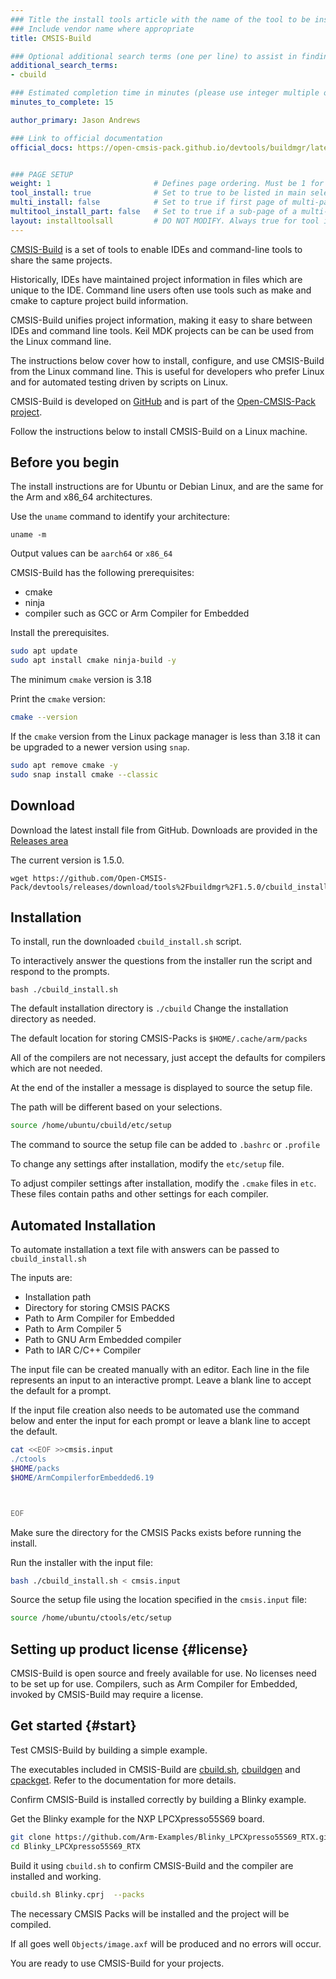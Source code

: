 ```yaml
---
### Title the install tools article with the name of the tool to be installed
### Include vendor name where appropriate
title: CMSIS-Build

### Optional additional search terms (one per line) to assist in finding the article
additional_search_terms:
- cbuild

### Estimated completion time in minutes (please use integer multiple of 5)
minutes_to_complete: 15

author_primary: Jason Andrews

### Link to official documentation
official_docs: https://open-cmsis-pack.github.io/devtools/buildmgr/latest/index.html


### PAGE SETUP
weight: 1                       # Defines page ordering. Must be 1 for first (or only) page.
tool_install: true              # Set to true to be listed in main selection page, else false
multi_install: false            # Set to true if first page of multi-page article, else false
multitool_install_part: false   # Set to true if a sub-page of a multi-page article, else false
layout: installtoolsall         # DO NOT MODIFY. Always true for tool install articles
---
```

[CMSIS-Build](https://open-cmsis-pack.github.io/devtools/buildmgr/latest/index.html) is a set of tools to enable IDEs and command-line tools to share the same projects. 

Historically, IDEs have maintained project information in files which are unique to the IDE. Command line users often use tools such as make and cmake to capture project build information. 

CMSIS-Build unifies project information, making it easy to share between IDEs and command line tools. Keil MDK projects can be can be used from the Linux command line.

The instructions below cover how to install, configure, and use CMSIS-Build from the Linux command line. This is useful for developers who prefer Linux and for automated testing driven by scripts on Linux.

CMSIS-Build is developed on [GitHub](https://github.com/Open-CMSIS-Pack/devtools) and is part of the [Open-CMSIS-Pack project](https://www.open-cmsis-pack.org/).

Follow the instructions below to install CMSIS-Build on a Linux machine.

## Before you begin

The install instructions are for Ubuntu or Debian Linux, and are the same for the Arm and x86_64 architectures.

Use the `uname` command to identify your architecture:

```console
uname -m
```

Output values can be `aarch64` or `x86_64` 

CMSIS-Build has the following prerequisites: 
- cmake
- ninja
- compiler such as GCC or Arm Compiler for Embedded

Install the prerequisites.

```bash
sudo apt update
sudo apt install cmake ninja-build -y
```

The minimum `cmake` version is 3.18

Print the `cmake` version:

```bash
cmake --version
```

If the `cmake` version from the Linux package manager is less than 3.18 it can be upgraded to a newer version using `snap`.

```bash
sudo apt remove cmake -y
sudo snap install cmake --classic
```

## Download 

Download the latest install file from GitHub. Downloads are provided in the [Releases area](https://github.com/Open-CMSIS-Pack/devtools/releases)

The current version is 1.5.0. 

```console
wget https://github.com/Open-CMSIS-Pack/devtools/releases/download/tools%2Fbuildmgr%2F1.5.0/cbuild_install.sh
```

## Installation

To install, run the downloaded `cbuild_install.sh` script.

To interactively answer the questions from the installer run the script and respond to the prompts.

```console
bash ./cbuild_install.sh
```

The default installation directory is `./cbuild` Change the installation directory as needed.

The default location for storing CMSIS-Packs is `$HOME/.cache/arm/packs`

All of the compilers are not necessary, just accept the defaults for compilers which are not needed. 

At the end of the installer a message is displayed to source the setup file.

The path will be different based on your selections.

```bash
source /home/ubuntu/cbuild/etc/setup
```

The command to source the setup file can be added to `.bashrc` or `.profile` 

To change any settings after installation, modify the `etc/setup` file. 

To adjust compiler settings after installation, modify the `.cmake` files in `etc`. These files contain paths and other settings for each compiler. 

## Automated Installation

To automate installation a text file with answers can be passed to `cbuild_install.sh`

The inputs are:
- Installation path
- Directory for storing CMSIS PACKS
- Path to Arm Compiler for Embedded
- Path to Arm Compiler 5
- Path to GNU Arm Embedded compiler
- Path to IAR C/C++ Compiler

The input file can be created manually with an editor. Each line in the file represents an input to an interactive prompt. Leave a blank line to accept the default for a prompt.

If the input file creation also needs to be automated use the command below and enter the input for each prompt or leave a blank line to accept the default.

```bash
cat <<EOF >>cmsis.input
./ctools
$HOME/packs
$HOME/ArmCompilerforEmbedded6.19



EOF
```

Make sure the directory for the CMSIS Packs exists before running the install.

Run the installer with the input file:

```bash
bash ./cbuild_install.sh < cmsis.input
```

Source the setup file using the location specified in the `cmsis.input` file:

```bash
source /home/ubuntu/ctools/etc/setup
```

## Setting up product license {#license}

CMSIS-Build is open source and freely available for use. No licenses need to be set up for use. Compilers, such as Arm Compiler for Embedded, invoked by CMSIS-Build may require a license.

## Get started {#start}

Test CMSIS-Build by building a simple example.

The executables included in CMSIS-Build are [cbuild.sh](https://open-cmsis-pack.github.io/devtools/buildmgr/latest/cbuild.html), [cbuildgen](https://open-cmsis-pack.github.io/devtools/buildmgr/latest/cbuildgen.html) and [cpackget](https://open-cmsis-pack.github.io/devtools/buildmgr/latest/cpackget.html). Refer to the documentation for more details.

Confirm CMSIS-Build is installed correctly by building a Blinky example.

Get the Blinky example for the NXP LPCXpresso55S69 board.

```bash
git clone https://github.com/Arm-Examples/Blinky_LPCXpresso55S69_RTX.git
cd Blinky_LPCXpresso55S69_RTX
```

Build it using `cbuild.sh` to confirm CMSIS-Build and the compiler are installed and working.

```bash
cbuild.sh Blinky.cprj  --packs
```

The necessary CMSIS Packs will be installed and the project will be compiled. 

If all goes well `Objects/image.axf` will be produced and no errors will occur.

You are ready to use CMSIS-Build for your projects.
